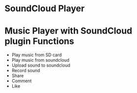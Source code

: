 SoundCloud Player
==================

Music Player with SoundCloud plugin
Functions
==================
* Play music from SD card
* Play music from soundcloud
* Upload sound to soundcloud
* Record sound
* Share
* Comment
* Like
